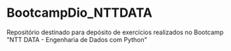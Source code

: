 # BootcampDio_NTTDATA
Repositório destinado para depósito de exercícios realizados no Bootcamp "NTT DATA - Engenharia de Dados com Python"
